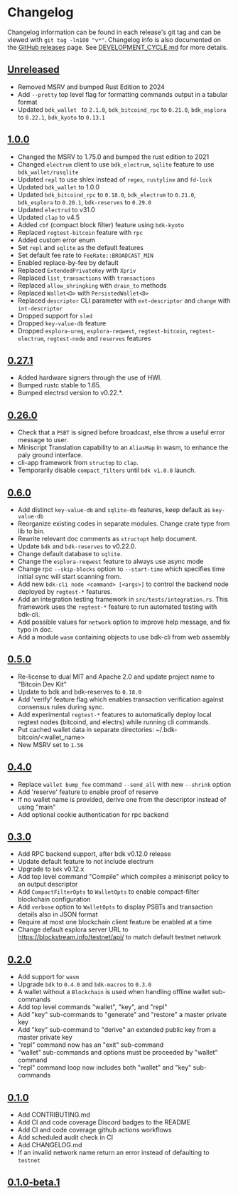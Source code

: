 # Changelog
Changelog information can be found in each release's git tag and can be viewed with `git tag -ln100 "v*"`.
Changelog info is also documented on the [GitHub releases](https://github.com/bitcoindevkit/bdk-cli/releases)
page. See [DEVELOPMENT_CYCLE.md](DEVELOPMENT_CYCLE.md) for more details.

## [Unreleased]

- Removed MSRV and bumped Rust Edition to 2024
- Add `--pretty` top level flag for formatting commands output in a tabular format
- Updated `bdk_wallet ` to  `2.1.0`,  `bdk_bitcoind_rpc` to `0.21.0`, `bdk_esplora` to `0.22.1`, `bdk_kyoto` to `0.13.1` 


## [1.0.0]

- Changed the MSRV to 1.75.0 and bumped the rust edition to 2021
- Changed `electrum` client to use `bdk_electrum`, `sqlite` feature to use `bdk_wallet/rusqlite` 
- Updated `repl` to use shlex instead of `regex`, `rustyline` and `fd-lock` 
- Updated `bdk_wallet` to 1.0.0 
- Updated `bdk_bitcoind_rpc` to `0.18.0`, `bdk_electrum` to `0.21.0`, `bdk_esplora` to `0.20.1`, `bdk-reserves` to `0.29.0` 
- Updated `electrsd` to v31.0 
- Updated `clap` to v4.5 
- Added `cbf` (compact block filter) feature using `bdk-kyoto` 
- Replaced `regtest-bitcoin` feature with `rpc` 
- Added custom error enum 
- Set `repl` and `sqlite` as the default features 
- Set default fee rate to `FeeRate::BROADCAST_MIN` 
- Enabled replace-by-fee by default 
- Replaced `ExtendedPrivateKey` with `Xpriv` 
- Replaced `list_transactions` with `transactions` 
- Replaced `allow_shringking` with `drain_to` methods 
- Replaced `Wallet<D>` with `PersistedWallet<D>` 
- Replaced `descriptor` CLI parameter with `ext-descriptor` and `change` with `int-descriptor`
- Dropped support for `sled`
- Dropped `key-value-db` feature 
- Dropped `esplora-ureq`, `esplora-reqwest`, `regtest-bitcoin`, `regtest-electrum`, `regtest-node` and `reserves` features 

## [0.27.1]

- Added hardware signers through the use of HWI.
- Bumped rustc stable to 1.65.
- Bumped electrsd version to v0.22.*.

## [0.26.0]

 - Check that a `PSBT` is signed before broadcast, else throw a useful error message to user.
 - Miniscript Translation capability to an `AliasMap` in wasm, to enhance the paly ground interface.
 - cli-app framework from `structop` to `clap`.
 - Temporarily disable `compact_filters` until `bdk v1.0.0` launch.

## [0.6.0]

- Add distinct `key-value-db` and `sqlite-db` features, keep default as `key-value-db`
- Reorganize existing codes in separate modules. Change crate type from lib to bin.
- Rewrite relevant doc comments as `structopt` help document.
- Update `bdk` and `bdk-reserves` to v0.22.0.
- Change default database to `sqlite`.
- Change the `esplora-reqwest` feature to always use async mode
- Change rpc `--skip-blocks` option to `--start-time` which specifies time initial sync will start scanning from.
- Add new `bdk-cli node <command> [<args>]` to control the backend node deployed by `regtest-*` features.
- Add an integration testing framework in `src/tests/integration.rs`. This framework uses the `regtest-*` feature to run automated testing with bdk-cli.
- Add possible values for `network` option to improve help message, and fix typo in doc.
- Add a module `wasm` containing objects to use bdk-cli from web assembly

## [0.5.0]

- Re-license to dual MIT and Apache 2.0 and update project name to "Bitcoin Dev Kit"
- Update to bdk and bdk-reserves to `0.18.0`
- Add 'verify' feature flag which enables transaction verification against consensus rules during sync.
- Add experimental `regtest-*` features to automatically deploy local regtest nodes
(bitcoind, and electrs) while running cli commands.
- Put cached wallet data in separate directories: ~/.bdk-bitcoin/<wallet_name>
- New MSRV set to `1.56`

## [0.4.0]

- Replace `wallet bump_fee` command `--send_all` with new `--shrink` option
- Add 'reserve' feature to enable proof of reserve
- If no wallet name is provided, derive one from the descriptor instead of using "main"
- Add optional cookie authentication for rpc backend

## [0.3.0]

- Add RPC backend support, after bdk v0.12.0 release
- Update default feature to not include electrum
- Upgrade to `bdk` v0.12.x
- Add top level command "Compile" which compiles a miniscript policy to an output descriptor
- Add `CompactFilterOpts` to `WalletOpts` to enable compact-filter blockchain configuration
- Add `verbose` option to `WalletOpts` to display PSBTs and transaction details also in JSON format
- Require at most one blockchain client feature be enabled at a time
- Change default esplora server URL to https://blockstream.info/testnet/api/ to match default testnet network

## [0.2.0]

- Add support for `wasm`
- Upgrade `bdk` to `0.4.0` and `bdk-macros` to `0.3.0`
- A wallet without a `Blockchain` is used when handling offline wallet sub-commands
- Add top level commands "wallet", "key", and "repl"
- Add "key" sub-commands to "generate" and "restore" a master private key
- Add "key" sub-command to "derive" an extended public key from a master private key
- "repl" command now has an "exit" sub-command
- "wallet" sub-commands and options must be proceeded by "wallet" command
- "repl" command loop now includes both "wallet" and "key" sub-commands

## [0.1.0]

- Add CONTRIBUTING.md
- Add CI and code coverage Discord badges to the README
- Add CI and code coverage github actions workflows
- Add scheduled audit check in CI
- Add CHANGELOG.md
- If an invalid network name return an error instead of defaulting to `testnet`

## [0.1.0-beta.1]

[Unreleased]: https://github.com/bitcoindevkit/bdk-cli/compare/v1.0.0...HEAD
[1.0.0]: https://github.com/bitcoindevkit/bdk-cli/compare/v0.27.1...v1.0.0
[0.27.1]: https://github.com/bitcoindevkit/bdk-cli/compare/v0.26.0...v0.27.1
[0.26.0]: https://github.com/bitcoindevkit/bdk-cli/compare/v0.6.0...v0.26.0
[0.6.0]: https://github.com/bitcoindevkit/bdk-cli/compare/v0.5.0...v0.6.0
[0.5.0]: https://github.com/bitcoindevkit/bdk-cli/compare/v0.4.0...v0.5.0
[0.4.0]: https://github.com/bitcoindevkit/bdk-cli/compare/v0.3.0...v0.4.0
[0.3.0]: https://github.com/bitcoindevkit/bdk-cli/compare/v0.2.0...v0.3.0
[0.2.0]: https://github.com/bitcoindevkit/bdk-cli/compare/v0.1.0...v0.2.0
[0.1.0]: https://github.com/bitcoindevkit/bdk-cli/compare/0.1.0-beta.1...v0.1.0
[0.1.0-beta.1]: https://github.com/bitcoindevkit/bdk-cli/compare/84a02e35...0.1.0-beta.1
